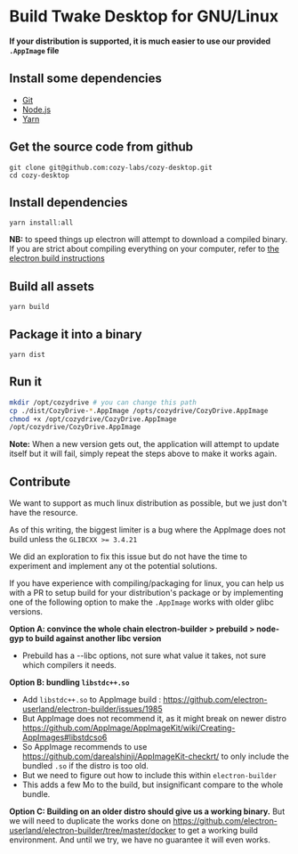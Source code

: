 # Build Twake Desktop for GNU/Linux

**If your distribution is supported, it is much  easier to use our provided `.AppImage` file**

## Install some dependencies

- [Git](https://git-scm.com/)
- [Node.js](https://nodejs.org/)
- [Yarn](https://yarnpkg.com/)

## Get the source code from github

```
git clone git@github.com:cozy-labs/cozy-desktop.git
cd cozy-desktop
```

## Install dependencies

```
yarn install:all
```


**NB:** to speed things up electron will attempt to download a compiled binary. If you are strict about compiling everything on your computer, refer to [the electron build instructions]( https://github.com/electron/electron/blob/master/docs/development/build-instructions-linux.md#build-instructions-linux)

## Build all assets

```
yarn build
```

## Package it into a binary
```
yarn dist
```

## Run it
```bash
mkdir /opt/cozydrive # you can change this path
cp ./dist/CozyDrive-*.AppImage /opts/cozydrive/CozyDrive.AppImage
chmod +x /opt/cozydrive/CozyDrive.AppImage
/opt/cozydrive/CozyDrive.AppImage
```

**Note:** When a new version gets out, the application will attempt to update itself but it will fail, simply repeat the steps above to make it works again.


## Contribute

We want to support as much linux distribution as possible, but we just don't have the resource.

As of this writing, the biggest limiter is a bug where the AppImage does not build unless the `GLIBCXX >= 3.4.21`

We did an exploration to fix this issue but do not have the time to experiment and implement any ot the potential solutions.

If you have experience with compiling/packaging for linux, you can help us with a PR to setup build for your distribution's package or by implementing one of the following option to make the `.AppImage` works with older glibc versions.

**Option A: convince the whole chain electron-builder > prebuild > node-gyp to build against another libc version**

- Prebuild has a --libc options, not sure what value it takes, not sure which compilers it needs.

**Option B: bundling `libstdc++.so`**
- Add `libstdc++.so` to AppImage build : https://github.com/electron-userland/electron-builder/issues/1985
- But AppImage does not recommend it, as it might break on newer distro https://github.com/AppImage/AppImageKit/wiki/Creating-AppImages#libstdcso6
- So AppImage recommends to use https://github.com/darealshinji/AppImageKit-checkrt/ to only include the bundled `.so` if the distro is too old.
- But we need to figure out how to include this within `electron-builder`
- This adds a few Mo to the build, but insignificant compare to the whole bundle.

**Option C: Building on an older distro should give us a working binary.**
But we will need to duplicate the works done on https://github.com/electron-userland/electron-builder/tree/master/docker to get a working build environment. And until we try, we have no guarantee it will even works.
